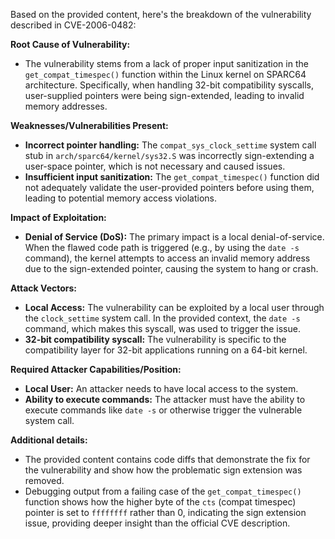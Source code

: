 Based on the provided content, here's the breakdown of the vulnerability described in CVE-2006-0482:

**Root Cause of Vulnerability:**

- The vulnerability stems from a lack of proper input sanitization in the `get_compat_timespec()` function within the Linux kernel on SPARC64 architecture. Specifically, when handling 32-bit compatibility syscalls, user-supplied pointers were being sign-extended, leading to invalid memory addresses.

**Weaknesses/Vulnerabilities Present:**

- **Incorrect pointer handling:** The `compat_sys_clock_settime` system call stub in `arch/sparc64/kernel/sys32.S` was incorrectly sign-extending a user-space pointer, which is not necessary and caused issues.
- **Insufficient input sanitization:** The `get_compat_timespec()` function did not adequately validate the user-provided pointers before using them, leading to potential memory access violations.

**Impact of Exploitation:**

- **Denial of Service (DoS):** The primary impact is a local denial-of-service. When the flawed code path is triggered (e.g., by using the `date -s` command), the kernel attempts to access an invalid memory address due to the sign-extended pointer, causing the system to hang or crash.

**Attack Vectors:**

- **Local Access:** The vulnerability can be exploited by a local user through the `clock_settime` system call. In the provided context, the `date -s` command, which makes this syscall, was used to trigger the issue.
- **32-bit compatibility syscall:** The vulnerability is specific to the compatibility layer for 32-bit applications running on a 64-bit kernel.

**Required Attacker Capabilities/Position:**

- **Local User:** An attacker needs to have local access to the system.
- **Ability to execute commands:**  The attacker must have the ability to execute commands like `date -s` or otherwise trigger the vulnerable system call.

**Additional details:**

- The provided content contains code diffs that demonstrate the fix for the vulnerability and show how the problematic sign extension was removed.
- Debugging output from a failing case of the `get_compat_timespec()` function shows how the higher byte of the `cts` (compat timespec) pointer is set to `ffffffff` rather than 0, indicating the sign extension issue, providing deeper insight than the official CVE description.